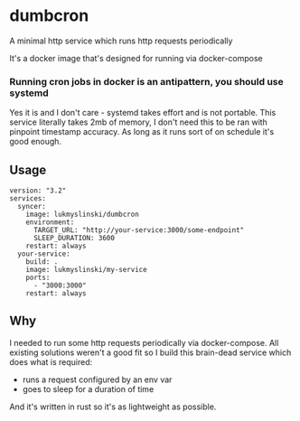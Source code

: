 # dumbcron
A minimal http service which runs http requests periodically

It's a docker image that's designed for running via docker-compose

### Running cron jobs in docker is an antipattern, you should use systemd

Yes it is and I don't care - systemd takes effort and is not portable. This service literally takes 2mb of memory, I don't need this to be ran with pinpoint timestamp accuracy. As long as it runs sort of on schedule it's good enough. 

## Usage

```
version: "3.2"
services:
  syncer:
    image: lukmyslinski/dumbcron
    environment:
      TARGET_URL: "http://your-service:3000/some-endpoint"      
      SLEEP_DURATION: 3600
    restart: always
  your-service:
    build: .
    image: lukmyslinski/my-service
    ports:
      - "3000:3000"
    restart: always
```


## Why

I needed to run some http requests periodically via docker-compose. All existing solutions weren't a good fit so I build this brain-dead service which does what is required:

- runs a request configured by an env var
- goes to sleep for a duration of time

And it's written in rust so it's as lightweight as possible.



